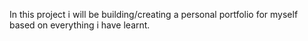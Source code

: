 In this project i will be building/creating a personal portfolio for myself based on everything i have learnt.
